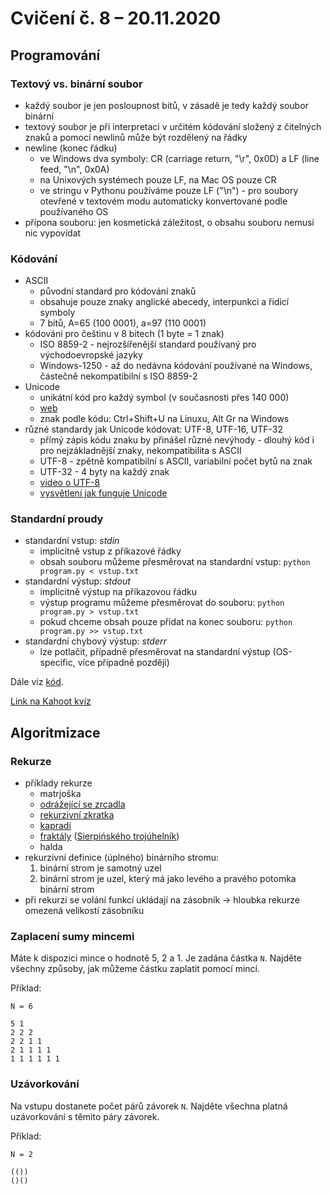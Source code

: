 # Cvičení č. 8 – 20.11.2020

## Programování
### Textový vs. binární soubor
- každý soubor je jen posloupnost bitů, v zásadě je tedy každý soubor binární
- textový soubor je při interpretaci v určitém kódování složený z čitelných znaků a pomocí newlinů může být rozdělený na řádky
- newline (konec řádku) 
  - ve Windows dva symboly: CR (carriage return, "\r", 0x0D) a LF (line feed, "\n", 0x0A) 
  - na Unixových systémech pouze LF, na Mac OS pouze CR 
  - ve stringu v Pythonu používáme pouze LF ("\n") - pro soubory otevřené v textovém modu automaticky konvertované podle používaného OS
- přípona souboru: jen kosmetická záležitost, o obsahu souboru nemusí nic vypovídat

### Kódování
- ASCII
  - původní standard pro kódování znaků
  - obsahuje pouze znaky anglické abecedy, interpunkci a řidicí symboly
  - 7 bitů, A=65 (100 0001), a=97 (110 0001)
- kódování pro češtinu v 8 bitech (1 byte = 1 znak)
  - ISO 8859-2 - nejrozšířenější standard používaný pro východoevropské jazyky
  - Windows-1250 - až do nedávna kódování používané na Windows, částečně nekompatibilní s ISO 8859-2
- Unicode
  - unikátní kód pro každý symbol (v současnosti přes 140 000)
  - [web](https://home.unicode.org)
  - znak podle kódu: Ctrl+Shift+U na Linuxu, Alt Gr na Windows
- různé standardy jak Unicode kódovat: UTF-8, UTF-16, UTF-32
  - přímý zápis kódu znaku by přinášel různé nevýhody - dlouhý kód i pro nejzákladnější znaky, nekompatibilita s ASCII
  - UTF-8 - zpětně kompatibilní s ASCII, variabilní počet bytů na znak
  - UTF-32 - 4 byty na každý znak
  - [video o UTF-8](https://www.youtube.com/watch?v=MijmeoH9LT4)
  - [vysvětlení jak funguje Unicode](https://www.youtube.com/watch?v=I-pQH_krD0M)

### Standardní proudy
- standardní vstup: *stdin*
  - implicitně vstup z příkazové řádky
  - obsah souboru můžeme přesměrovat na standardní vstup: `python program.py < vstup.txt`
- standardní výstup: *stdout*
  - implicitně výstup na příkazovou řádku
  - výstup programu můžeme přesměrovat do souboru: `python program.py > vstup.txt`
  - pokud chceme obsah pouze přidat na konec souboru: `python program.py >> vstup.txt`
- standardní chybový výstup: *stderr*
  - lze potlačit, případně přesměrovat na standardní výstup (OS-specific, více případně později)

Dále viz [kód](lab08.py).

[Link na Kahoot kvíz](https://kahoot.it/challenge/?quiz-id=1a2f42a2-5f7e-4c42-ab6e-bd418eb74319&single-player=true)

## Algoritmizace

### Rekurze
- příklady rekurze
	- matrjoška
	- [odrážející se zrcadla](https://en.wikipedia.org/wiki/Infinity_mirror)
	- [rekurzivní zkratka](https://cs.wikipedia.org/wiki/Rekurzivn%C3%AD_zkratka)
	- [kapradí](https://recursivecurve.files.wordpress.com/2016/11/green-715535_1920.jpg)
	- [fraktály](https://fractalfoundation.org/resources/what-are-fractals/) ([Sierpińského trojúhelník](https://vimeo.com/274300559))
	- halda
- rekurzivní definice (úplného) binárního stromu:
  1. binární strom je samotný uzel
  2. binární strom je uzel, který má jako levého a pravého potomka binární strom  
- při rekurzi se volání funkcí ukládají na zásobník → hloubka rekurze omezená velikostí zásobníku

### Zaplacení sumy mincemi
Máte k dispozici mince o hodnotě 5, 2 a 1. Je zadána částka `N`. Najděte všechny způsoby, jak můžeme částku zaplatit pomocí mincí.

Příklad:
```
N = 6

5 1
2 2 2
2 2 1 1
2 1 1 1 1
1 1 1 1 1 1
```


### Uzávorkování
Na vstupu dostanete počet párů závorek `N`. Najděte všechna platná uzávorkování s těmito páry závorek.

Příklad:
```
N = 2

(())
()()
```

